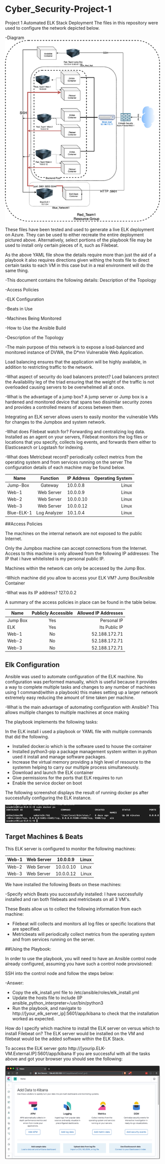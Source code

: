 # Cyber_Security-Project-1
Project 1
Automated ELK Stack Deployment
The files in this repository were used to configure the network depicted below.

-Diagram 
![](Project%201%20Diagram.png)

These files have been tested and used to generate a live ELK deployment on Azure. They can be used to either recreate the entire deployment pictured above. Alternatively, select portions of the playbook file may be used to install only certain pieces of it, such as Filebeat.

As the above YAML file show the details require more than just the aid of a playbook it also requires directions given withing the hosts file to direct certain tasks to each VM in this case but in a real environment will do the same thing.

-This document contains the following details: Description of the Topology

-Access Policies

-ELK Configuration

-Beats in Use

-Machines Being Monitored

-How to Use the Ansible Build

-Description of the Topology


-The main purpose of this network is to expose a load-balanced and monitored instance of DVWA, the D*mn Vulnerable Web Application.

Load balancing ensures that the application will be highly available, in addition to restricting traffic to the network.

-What aspect of security do load balancers protect?
Load balancers protect the Availability leg of the triad ensuring that the weight of the traffic is not overloaded causing servers to be overwhelmed all at once.

-What is the advantage of a jump box?
A jump server or Jump box is a hardened and monitored device that spans two dissimilar security zones and provides a controlled means of access between them.

Integrating an ELK server allows users to easily monitor the vulnerable VMs for changes to the Jumpbox and system network.

-What does Filebeat watch for? 
Forwarding and centralizing log data. Installed as an agent on your servers, Filebeat monitors the log files or locations that you specify, collects log events, and forwards them either to Elasticsearch or Logstash for indexing.

-What does Metricbeat record? periodically collect metrics from the operating system and from services running on the server
The configuration details of each machine may be found below.




| Name       |    Function  |  IP Address  |  Operating System  |
|----------- | :-----------:| ------------ | -----------------: |
| Jump-Box   | Gateway      | 10.0.0.8     | Linux
| Web-1      | Web Server   | 10.0.0.9     | Linux
| Web-2      | Web Server   | 10.0.0.10    | Linux
| Web-3      | Web Server   | 10.0.0.12    | Linux
| Blue-ELK-1 | Log Analyzer | 10.1.0.4     | Linux

##Access Policies

The machines on the internal network are not exposed to the public Internet.

Only the Jumpbox machine can accept connections from the Internet. Access to this machine is only allowed from the following IP addresses: The IP that i have whitelisted is my personal public IP.

Machines within the network can only be accessed by the Jump Box.

-Which machine did you allow to access your ELK VM? 
Jump Box/Ansible Container

-What was its IP address?
127.0.0.2

A summary of the access policies in place can be found in the table below.

| Name       | Publicly Accessible  | Allowed IP Addresses |
| ---------- | :------------------: | -------------------: | 
| Jump Box   |  Yes                 |     Personal IP      | 
| ELK        |  Yes                 |    Its Public IP     |
| Web-1      |  No                  |    52.188.172.71     |
| Web-2      |  No                  |    52.188.172.71     |
| Web-3      |  No                  |    52.188.172.71     |

## Elk Configuration

Ansible was used to automate configuration of the ELK machine. No configuration was performed manually, which is useful because it provides a way to complete multiple tasks and changes to any number of machines using 1 command(within a playbook) this makes setting up a larger network extremely easy reducing the amount of time taken per machine.


-What is the main advantage of automating configuration with Ansible? 
This allows multiple changes to multiple machines at once making

The playbook implements the following tasks:

In the ELK install i used a playbook or YAML file with multiple commands that did the following.
- Installed docker.io which is the software used to house the container
- Installed python3-pip a package management system written in python used it install and manage software packages.
- Increase the virtual memory providing a high level of resource to the systemm helping to carry our multiple process simultaneously. 
- Download and launch the ELK container
- Give permissions for the ports that ELK requires to run
- Enable the service docker on boot

The following screenshot displays the result of running docker ps after successfully configuring the ELK instance.

![](Docker%20ps.png)

## Target Machines & Beats

This ELK server is configured to monitor the following machines: 

| Web-1 | Web Server | 10.0.0.9  | Linux   |
| ----- | ---------- | :-------: | ------: |
| Web-2 | Web Server | 10.0.0.10 | Linux   |
| Web-3 | Web Server | 10.0.0.12 | Linux   |

We have installed the following Beats on these machines:

-Specify which Beats you successfully installed:
I have successfully installed and ran both filebeats and metricbeats on all 3 VM's.

These Beats allow us to collect the following information from each machine:
- Filebeat will collects and monitors all log files or specific locations that are specified.
- Metricbeats will periodically collect metrics from the operating system and from services running on the server.

##Using the Playbook:

In order to use the playbook, you will need to have an Ansible control node already configured, assuming you have such a control node provisioned:

SSH into the control node and follow the steps below:

-Answer:

- Copy the elk_install.yml file to /etc/ansible/roles/elk_install.yml
- Update the hosts file to include (IP ansible_python_interpreter=/usr/bin/python3
- Run the playbook, and navigate to http://[your_elk_server_ip]:5601/app/kibana to check that the installation worked as expected.



How do I specify which machine to install the ELK server on versus which to install Filebeat on? The ELK server would be installed on the VM and filebeat would be the added software within the ELK Stack.

To access the ELK server goto  http://[yourip.ELK-VM.External.IP]:5601/app/kibana
If you are successful with all the tasks above and got your browser you should see the following:

![](Kibana.png)


 
